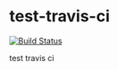 # test-travis-ci

[![Build Status](https://travis-ci.org/itwesley/test-travis-ci.svg?branch=master)](https://travis-ci.org/itwesley/test-travis-ci)

test travis ci
